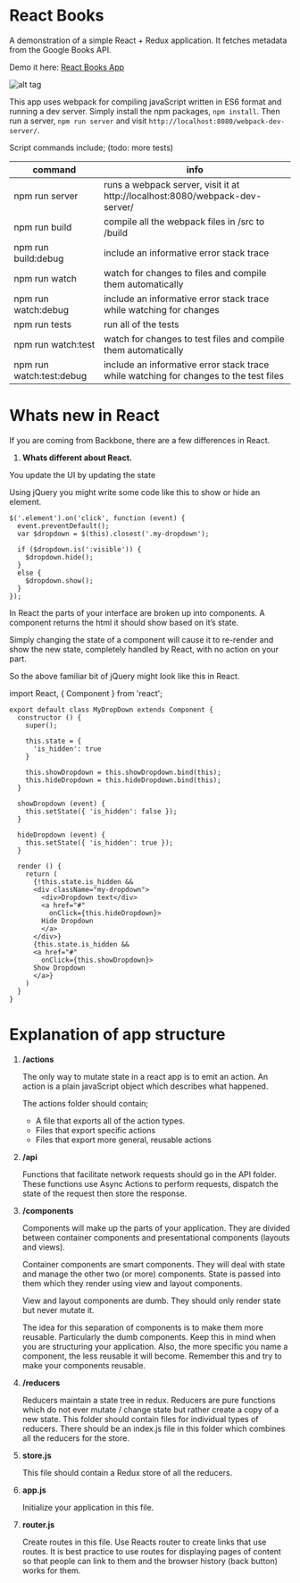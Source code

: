React Books
===========

A demonstration of a simple React + Redux application. It fetches metadata from the Google Books API.

Demo it here: [React Books App](https://pashasc.github.io/react_books/ "React Books App")

![alt tag](https://github.com/pashasc/react_books/blob/master/src/static/images/screen.png)

This app uses webpack for compiling javaScript written in ES6 format and running a dev server. Simply install the npm packages, ```npm install```. Then run a server, ```npm run server``` and visit ```http://localhost:8080/webpack-dev-server/```.

Script commands include; (todo: more tests)

| command  | info  |
|---|---|
| npm run server   | runs a webpack server, visit it at http://localhost:8080/webpack-dev-server/  |
| npm run build  |  compile all the webpack files in /src to /build |
| npm run build:debug | include an informative error stack trace |
| npm run watch  | watch for changes to files and compile them automatically  |
| npm run watch:debug | include an informative error stack trace while watching for changes |
| npm run tests  | run all of the tests |
| npm run watch:test | watch for changes to test files and compile them automatically |
| npm run watch:test:debug | include an informative error stack trace while watching for changes to the test files |

Whats new in React
==================

If you are coming from Backbone, there are a few differences in React. 

1. **Whats different about React.**

You update the UI by updating the state

Using jQuery you might write some code like this to show or hide an element.

    $('.element').on('click', function (event) {
      event.preventDefault();
      var $dropdown = $(this).closest('.my-dropdown');

      if ($dropdown.is(':visible')) {
        $dropdown.hide();
      }
      else {
        $dropdown.show();
      }
    });

In React the parts of your interface are broken up into components. A component returns the html it should show based on it’s state.

Simply changing the state of a component will cause it to re-render and show the new state, completely handled by React, with no action on your part.

So the above familiar bit of jQuery might look like this in React.

   import React, { Component } from 'react';

    export default class MyDropDown extends Component {
      constructor () {
        super();

        this.state = {
          'is_hidden': true
        }

        this.showDropdown = this.showDropdown.bind(this);
        this.hideDropdown = this.hideDropdown.bind(this);
      }

      showDropdown (event) {
        this.setState({ 'is_hidden': false });
      }

      hideDropdown (event) {
        this.setState({ 'is_hidden': true });
      }

      render () {
        return (
          {!this.state.is_hidden &&
          <div className="my-dropdown">
            <div>Dropdown text</div>
            <a href="#"
              onClick={this.hideDropdown}>
            Hide Dropdown
            </a>
          </div>}
          {this.state.is_hidden &&
          <a href="#"
            onClick={this.showDropdown}>
          Show Dropdown
          </a>}
        )
      }
    }


Explanation of app structure
============================

1. **/actions**

    The only way to mutate state in a react app is to emit an action. An action is a plain javaScript object which describes what happened.

    The actions folder should contain;
      * A file that exports all of the action types.
      * Files that export specific actions
      * Files that export more general, reusable actions

2. **/api**

    Functions that facilitate network requests should go in the API folder. These functions use Async Actions to perform requests, dispatch the state of the request then store the response.

3. **/components**

    Components will make up the parts of your application. They are divided between container components and presentational components (layouts and views).

    Container components are smart components. They will deal with state and manage the other two (or more) components. State is passed into them which they render using view and layout  components. 

    View and layout components are dumb. They should only render state but never mutate it.

    The idea for this separation of components is to make them more reusable. Particularly the dumb components. Keep this in mind when you are structuring your application. Also, the more specific you name a component, the less reusable it will become. Remember this and try to make your components reusable.

4. **/reducers**

    Reducers maintain a state tree in redux. Reducers are pure functions which do not ever mutate / change state but rather create a copy of a new state. This folder should contain files for individual types of reducers. There should be an index.js file in this folder which combines all the reducers for the store.

5. **store.js**

    This file should contain a Redux store of all the reducers.

6. **app.js**

    Initialize your application in this file.

6. **router.js**

    Create routes in this file. Use Reacts router <Link> to create links that use routes. It is best practice to use routes for displaying pages of content so that people can link to them and the browser history (back button) works for them.




